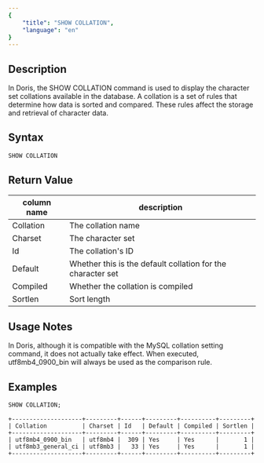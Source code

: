 ```yaml
---
{
    "title": "SHOW COLLATION",
    "language": "en"
}
---
```


## Description

In Doris, the SHOW COLLATION command is used to display the character set collations available in the database. A collation is a set of rules that determine how data is sorted and compared. These rules affect the storage and retrieval of character data.

## Syntax

```sql
SHOW COLLATION
```

## Return Value

| column name | description  |
| -- |--------------|
| Collation | The collation name         |
| Charset | The character set          |
| Id | The collation's ID        |
| Default | Whether this is the default collation for the character set |
| Compiled | Whether the collation is compiled        |
| Sortlen | Sort length         |



## Usage Notes

In Doris, although it is compatible with the MySQL collation setting command, it does not actually take effect. When executed, utf8mb4_0900_bin will always be used as the comparison rule.

## Examples

```sql
SHOW COLLATION;
```

```text
+--------------------+---------+------+---------+----------+---------+
| Collation          | Charset | Id   | Default | Compiled | Sortlen |
+--------------------+---------+------+---------+----------+---------+
| utf8mb4_0900_bin   | utf8mb4 |  309 | Yes     | Yes      |       1 |
| utf8mb3_general_ci | utf8mb3 |   33 | Yes     | Yes      |       1 |
+--------------------+---------+------+---------+----------+---------+
```